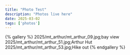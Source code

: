 ```yaml
---
title: "Photo Test"
description: "Photos live here"
date: 2025-03-02
tags: ['photos']
---
```


{% gallery %}
2025/mt_arthur/mt_arthur_09.jpg;bay view
2025/mt_arthur/mt_arthur_51.jpg;Arthur Hut
2025/mt_arthur/mt_arthur_53.jpg;Hike out
{% endgallery %}

